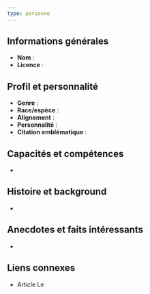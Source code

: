 ```yaml
---
type: personne
---
```


## Informations générales
- **Nom** : 
- **Licence** : 

## Profil et personnalité
- **Genre** : 
- **Race/espèce** : 
- **Alignement** : 
- **Personnalité** : 
- **Citation emblématique** :  
  > 

##  Capacités et compétences
- 

##  Histoire et background
- 

##  Anecdotes et faits intéressants
- 

##  Liens connexes
- Article Le 
